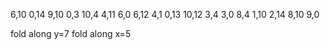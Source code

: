 6,10 0,14 9,10 0,3 10,4 4,11 6,0 6,12 4,1 0,13 10,12 3,4 3,0 8,4 1,10 2,14 8,10
9,0

fold along y=7 fold along x=5
